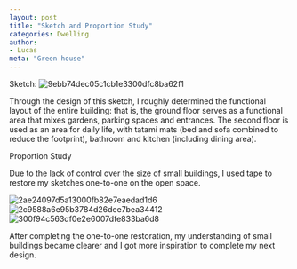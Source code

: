 ```yaml
---
layout: post
title: "Sketch and Proportion Study"
categories: Dwelling
author:
- Lucas
meta: "Green house"
---
```


Sketch:
![9ebb74dec05c1cb1e3300dfc8ba62f1](https://user-images.githubusercontent.com/90553297/135454433-39e087bb-f88f-45cc-b9ed-ccb918d1cb1a.jpg)

Through the design of this sketch, I roughly determined the functional layout of the entire building: that is, the ground floor serves as a functional area that mixes gardens, parking spaces and entrances. The second floor is used as an area for daily life, with tatami mats (bed and sofa combined to reduce the footprint), bathroom and kitchen (including dining area).


Proportion Study


Due to the lack of control over the size of small buildings, I used tape to restore my sketches one-to-one on the open space.

![2ae24097d5a13000fb82e7eaedad1d6](https://user-images.githubusercontent.com/90553297/135455621-477dfe51-c6e5-46a8-ac66-45032ea5af6a.jpg)
![2c9588a6e95b3784d26dee7bea34412](https://user-images.githubusercontent.com/90553297/135455624-0c9d1f3b-669a-4650-97cf-921bf30a06e8.jpg)
![300f94c563df0e2e6007dfe833ba6d8](https://user-images.githubusercontent.com/90553297/135455635-549b9287-b755-4ac8-9e43-948387a20227.jpg)

After completing the one-to-one restoration, my understanding of small buildings became clearer and I got more inspiration to complete my next design.
